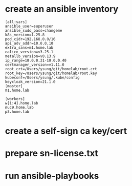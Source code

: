 # create an ansible inventory
```
[all:vars]
ansible_user=superuser
ansible_sudo_pass=changeme
k8s_version=1.25.8
pod_cidr=192.168.0.0/16
api_adv_addr=10.0.0.10
extra_sans=m1.home.lab
calico_version=v3.25.1
metallb_version=v0.13.9
ip_range=10.0.0.31-10.0.0.40
certmanager_version=v1.11.0
root_crt=/Users/ysung/git/homelab/root.crt
root_key=/Users/ysung/git/homelab/root.key
kubeconf=/Users/ysung/.kube/config
keycloak_version=21.1.0
[master]
m1.home.lab

[workers]
w[1:4].home.lab
nuc9.home.lab
p3.home.lab
```
# create a self-sign ca key/cert
# prepare sn-license.txt
# run ansible-playbooks
